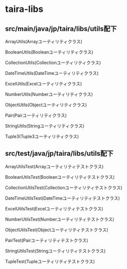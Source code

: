 # taira-libs

## src/main/java/jp/taira/libs/utils配下
ArrayUtils(Arrayユーティリティクラス)

BooleanUtils(Booleanユーティリティクラス)

CollectionUtils(Collectionユーティリティクラス)

DateTimeUtils(DateTimeユーティリティクラス)

ExcelUtils(Excelユーティリティクラス)

NumberUtils(Numberユーティリティクラス)

ObjectUtils(Objectユーティリティクラス)

Pair(Pairユーティリティクラス)

StringUtils(Stringユーティリティクラス)

Tuple3(Tuple3ユーティリティクラス)

## src/test/java/jp/taira/libs/utils配下

ArrayUtilsTest(Arrayユーティリティテストクラス)

BooleanUtilsTest(Booleanユーティリティテストクラス)

CollectionUtilsTest(Collectionユーティリティテストクラス)

DateTimeUtilsTest(DateTimeユーティリティテストクラス)

ExcelUtilsTest(Excelユーティリティテストクラス)

NumberUtilsTest(Numberユーティリティテストクラス)

ObjectUtilsTest(Objectユーティリティテストクラス)

PairTest(Pairユーティリティテストクラス)

StringUtilsTest(Stringユーティリティテストクラス)

TupleTest(Tupleユーティリティテストクラス)